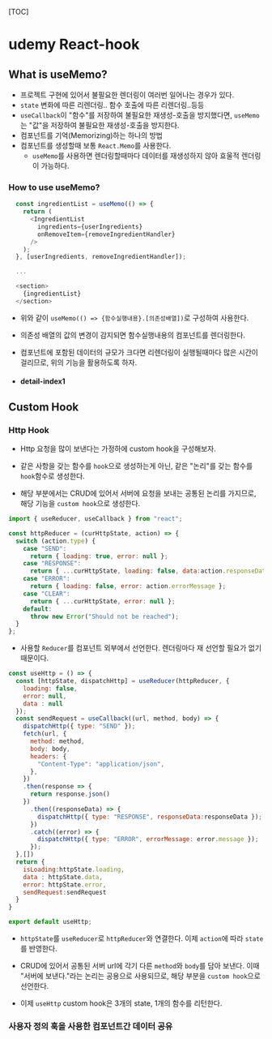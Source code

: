 [TOC]

# udemy React-hook

## What is useMemo?

- 프로젝트 구현에 있어서 불필요한 렌더링이 여러번 일어나는 경우가 있다.
- `state` 변화에 따른 리렌더링.. 함수 호출에 따른 리렌더링..등등
- `useCallback`이 "함수"를 저장하여 불필요한 재생성-호출을 방지했다면, `useMemo`는 "값"을 저장하여 불필요한 재생성-호출을 방지한다.
- 컴포넌트를 기억(Memorizing)하는 하나의 방법
- 컴포넌트를 생성할때 보통 `React.Memo`를 사용한다.
  - `useMemo`를 사용하면 렌더링할때마다 데이터를 재생성하지 않아 효울적 렌더링이 가능하다.

### How to use useMemo?

```javascript
  const ingredientList = useMemo(() => {
    return (
      <IngredientList
        ingredients={userIngredients}
        onRemoveItem={removeIngredientHandler}
      />
    );
  }, [userIngredients, removeIngredientHandler]);

  ...

  <section>
    {ingredientList}
  </section>
```

- 위와 같이 `useMemo(() => {함수실행내용}.[의존성배열])`로 구성하여 사용한다.

- 의존성 배열의 값의 변경이 감지되면 함수실행내용의 컴포넌트를 렌더링한다.

- 컴포넌트에 포함된 데이터의 규모가 크다면 리렌더링이 실행될때마다 많은 시간이 걸리므로, 위의 기능을 활용하도록 하자.

- #### detail-index1

## Custom Hook

### Http Hook

- Http 요청을 많이 보낸다는 가정하에 custom hook을 구성해보자.

- 같은 사항을 갖는 함수를 `hook`으로 생성하는게 아닌, 같은 "논리"를 갖는 함수를 `hook`함수로 생성한다.

- 해당 부분에서는 CRUD에 있어서 서버에 요청을 보내는 공통된 논리를 가지므로, 해당 기능을 `custom hook`으로 생성한다.

```javascript
import { useReducer, useCallback } from "react";

const httpReducer = (curHttpState, action) => {
  switch (action.type) {
    case "SEND":
      return { loading: true, error: null };
    case "RESPONSE":
      return { ...curHttpState, loading: false, data:action.responseData }; // 분해 구조에서, 같은 이름의 인자는 덮어씌여짐
    case "ERROR":
      return { loading: false, error: action.errorMessage };
    case "CLEAR":
      return { ...curHttpState, error: null };
    default:
      throw new Error("Should not be reached");
  }
};
```

- 사용할 `Reducer`를 컴포넌트 외부에서 선언한다. 렌더링마다 재 선언할 필요가 없기때문이다.

```javascript
const useHttp = () => {
  const [httpState, dispatchHttp] = useReducer(httpReducer, {
    loading: false,
    error: null,
    data : null
  });
  const sendRequest = useCallback((url, method, body) => {
    dispatchHttp({ type: "SEND" });
    fetch(url, {
      method: method,
      body: body,
      headers: {
        "Content-Type": "application/json",
      },
    })
    .then(response => {
      return response.json()
    })
      .then((responseData) => {
        dispatchHttp({ type: "RESPONSE", responseData:responseData });
      })
      .catch((error) => {
        dispatchHttp({ type: "ERROR", errorMessage: error.message });
      });
  },[])
  return {
    isLoading:httpState.loading,
    data : httpState.data,
    error: httpState.error,
    sendRequest:sendRequest
  }
}

export default useHttp;
```

- `httpState`를 `useReducer`로 `httpReducer`와 연결한다. 이제 `action`에 따라 `state`를 반영한다.

- CRUD에 있어서 공통된 서버 url에 각기 다른 `method`와 `body`를 담아 보낸다. 이때 "서버에 보낸다."라는 논리는 공용으로 사용되므로, 해당 부분을 `custom hook`으로 선언한다.

- 이제 `useHttp` custom hook은 3개의 state, 1개의 함수를 리턴한다.

### 사용자 정의 훅을 사용한 컴포넌트간 데이터 공유
